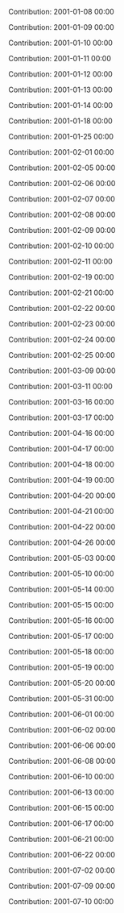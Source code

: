 Contribution: 2001-01-08 00:00

Contribution: 2001-01-09 00:00

Contribution: 2001-01-10 00:00

Contribution: 2001-01-11 00:00

Contribution: 2001-01-12 00:00

Contribution: 2001-01-13 00:00

Contribution: 2001-01-14 00:00

Contribution: 2001-01-18 00:00

Contribution: 2001-01-25 00:00

Contribution: 2001-02-01 00:00

Contribution: 2001-02-05 00:00

Contribution: 2001-02-06 00:00

Contribution: 2001-02-07 00:00

Contribution: 2001-02-08 00:00

Contribution: 2001-02-09 00:00

Contribution: 2001-02-10 00:00

Contribution: 2001-02-11 00:00

Contribution: 2001-02-19 00:00

Contribution: 2001-02-21 00:00

Contribution: 2001-02-22 00:00

Contribution: 2001-02-23 00:00

Contribution: 2001-02-24 00:00

Contribution: 2001-02-25 00:00

Contribution: 2001-03-09 00:00

Contribution: 2001-03-11 00:00

Contribution: 2001-03-16 00:00

Contribution: 2001-03-17 00:00

Contribution: 2001-04-16 00:00

Contribution: 2001-04-17 00:00

Contribution: 2001-04-18 00:00

Contribution: 2001-04-19 00:00

Contribution: 2001-04-20 00:00

Contribution: 2001-04-21 00:00

Contribution: 2001-04-22 00:00

Contribution: 2001-04-26 00:00

Contribution: 2001-05-03 00:00

Contribution: 2001-05-10 00:00

Contribution: 2001-05-14 00:00

Contribution: 2001-05-15 00:00

Contribution: 2001-05-16 00:00

Contribution: 2001-05-17 00:00

Contribution: 2001-05-18 00:00

Contribution: 2001-05-19 00:00

Contribution: 2001-05-20 00:00

Contribution: 2001-05-31 00:00

Contribution: 2001-06-01 00:00

Contribution: 2001-06-02 00:00

Contribution: 2001-06-06 00:00

Contribution: 2001-06-08 00:00

Contribution: 2001-06-10 00:00

Contribution: 2001-06-13 00:00

Contribution: 2001-06-15 00:00

Contribution: 2001-06-17 00:00

Contribution: 2001-06-21 00:00

Contribution: 2001-06-22 00:00

Contribution: 2001-07-02 00:00

Contribution: 2001-07-09 00:00

Contribution: 2001-07-10 00:00

